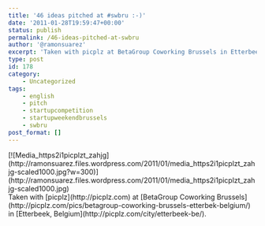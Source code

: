 ```yaml
---
title: '46 ideas pitched at #swbru :-)'
date: '2011-01-28T19:59:47+00:00'
status: publish
permalink: /46-ideas-pitched-at-swbru
author: '@ramonsuarez'
excerpt: 'Taken with picplz at BetaGroup Coworking Brussels in Etterbeek, Belgium.'
type: post
id: 178
category:
    - Uncategorized
tags:
    - english
    - pitch
    - startupcompetition
    - startupweekendbrussels
    - swbru
post_format: []
---
```

<div class="p_embed p_image_embed">[![Media_https2i1picplzt_zahjg](http://ramonsuarez.files.wordpress.com/2011/01/media_https2i1picplzt_zahjg-scaled1000.jpg?w=300)](http://ramonsuarez.files.wordpress.com/2011/01/media_https2i1picplzt_zahjg-scaled1000.jpg)</div>Taken with [picplz](http://picplz.com) at [BetaGroup Coworking Brussels](http://picplz.com/pics/betagroup-coworking-brussels-etterbek-belgium/) in [Etterbeek, Belgium](http://picplz.com/city/etterbeek-be/). 
